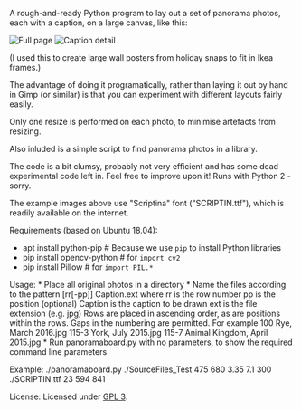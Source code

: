 A rough-and-ready Python program to lay out a set of panorama photos, each with a caption, on a large canvas, like this:

![Full page](http://link.to.follow "Full page")
![Caption detail](http://link.to.follow "Caption detail")

(I used this to create large wall posters from holiday snaps to fit in Ikea frames.)

The advantage of doing it programatically, rather than laying it out by hand in Gimp (or similar) is that you can experiment with different layouts fairly easily.

Only one resize is performed on each photo, to minimise artefacts from resizing.

Also inluded is a simple script to find panorama photos in a library.

The code is a bit clumsy, probably not very efficient and has some dead experimental code left in.  Feel free to improve upon it!  Runs with Python 2 - sorry.

The example images above use "Scriptina" font ("SCRIPTIN.ttf"), which is readily available on the internet. 

Requirements (based on Ubuntu 18.04):
 * apt install python-pip     # Because we use `pip` to install Python libraries
 * pip install opencv-python  # for `import cv2`
 * pip install Pillow         # for `import PIL.*`

Usage:
	* Place all original photos in a directory
	* Name the files according to the pattern
	    [rr[-pp]] Caption.ext
      where rr is the row number
            pp is the position (optional)
            Caption is the caption to be drawn
            ext is the file extension (e.g. jpg)
      Rows are placed in ascending order, as are positions within the rows.  Gaps in the numbering are permitted.
      For example
        100 Rye, March 2016.jpg
        115-3 York, July 2015.jpg
		115-7 Animal Kingdom, April 2015.jpg
    * Run panoramaboard.py with no parameters, to show the required command line parameters

Example:
    ./panoramaboard.py ./SourceFiles_Test 475 680 3.35 7.1 300 ./SCRIPTIN.ttf 23 594 841

License:
    Licensed under [GPL 3](https://www.gnu.org/licenses/gpl-3.0.en.html).
